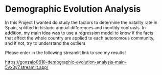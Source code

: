 # Demographic Evolution Analysis

In this Project I wanted do study the factors to determine the natality rate in Spain, splitted in historic annual differences and monthly contrasts. In addition, my main idea was to use a regression model to know if the facts that affect the whole country are applied to each autonomous community, and if not, try to understand the outliers.

Please enter in the following streamlit link to see my results!

https://gonzalo0610-demographic-evolution-analysis-main-5vx3y7.streamlit.app/
